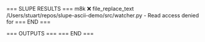 === SLUPE RESULTS ===
m8k ❌ file_replace_text /Users/stuart/repos/slupe-ascii-demo/src/watcher.py - Read access denied for
=== END ===

=== OUTPUTS ===
=== END ===